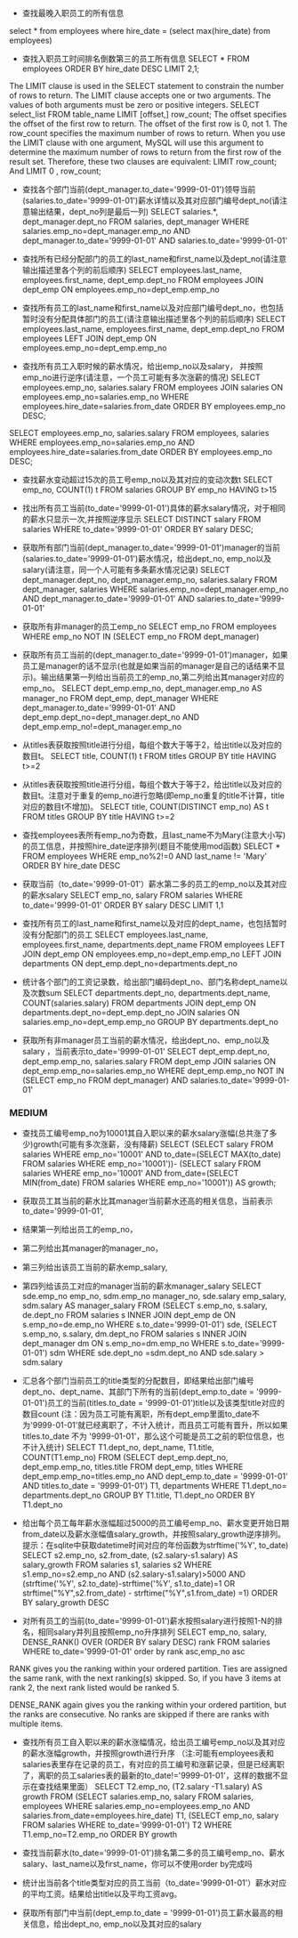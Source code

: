 * 查找最晚入职员工的所有信息

select * from employees
where hire_date =
(select max(hire_date) from employees)

* 查找入职员工时间排名倒数第三的员工所有信息
SELECT * FROM employees
ORDER BY hire_date DESC
LIMIT 2,1;

The LIMIT clause is used in the SELECT statement to constrain the number of rows to return. The LIMIT clause accepts one or two arguments. The values of both arguments must be zero or positive integers.
SELECT select_list FROM table_name LIMIT [offset,] row_count;
The offset specifies the offset of the first row to return. The offset of the first row is 0, not 1.
The row_count specifies the maximum number of rows to return.
When you use the LIMIT clause with one argument, MySQL will use this argument to determine the maximum number of rows to return from the first row of the result set.
Therefore, these two clauses are equivalent:
LIMIT row_count;
And
LIMIT 0 , row_count;

* 查找各个部门当前(dept_manager.to_date='9999-01-01')领导当前(salaries.to_date='9999-01-01')薪水详情以及其对应部门编号dept_no(请注意输出结果，dept_no列是最后一列)
SELECT salaries.*, dept_manager.dept_no
FROM salaries, dept_manager
WHERE salaries.emp_no=dept_manager.emp_no
AND dept_manager.to_date='9999-01-01'
AND salaries.to_date='9999-01-01'

* 查找所有已经分配部门的员工的last_name和first_name以及dept_no(请注意输出描述里各个列的前后顺序)
SELECT employees.last_name, employees.first_name, dept_emp.dept_no
FROM employees
JOIN dept_emp
ON employees.emp_no=dept_emp.emp_no

* 查找所有员工的last_name和first_name以及对应部门编号dept_no，也包括暂时没有分配具体部门的员工(请注意输出描述里各个列的前后顺序)
SELECT employees.last_name, employees.first_name, dept_emp.dept_no
FROM employees
LEFT JOIN dept_emp
ON employees.emp_no=dept_emp.emp_no

* 查找所有员工入职时候的薪水情况，给出emp_no以及salary， 并按照emp_no进行逆序(请注意，一个员工可能有多次涨薪的情况)
SELECT employees.emp_no, salaries.salary
FROM employees
JOIN salaries
ON employees.emp_no=salaries.emp_no
WHERE employees.hire_date=salaries.from_date
ORDER BY employees.emp_no DESC;

SELECT employees.emp_no, salaries.salary
FROM employees, salaries
WHERE employees.emp_no=salaries.emp_no
AND employees.hire_date=salaries.from_date
ORDER BY employees.emp_no DESC;

* 查找薪水变动超过15次的员工号emp_no以及其对应的变动次数t
SELECT emp_no, COUNT(1) t
FROM salaries
GROUP BY emp_no
HAVING t>15

* 找出所有员工当前(to_date='9999-01-01')具体的薪水salary情况，对于相同的薪水只显示一次,并按照逆序显示
SELECT DISTINCT salary
FROM salaries
WHERE to_date='9999-01-01'
ORDER BY salary DESC;

* 获取所有部门当前(dept_manager.to_date='9999-01-01')manager的当前(salaries.to_date='9999-01-01')薪水情况，给出dept_no, emp_no以及salary(请注意，同一个人可能有多条薪水情况记录)
SELECT dept_manager.dept_no, dept_manager.emp_no, salaries.salary
FROM dept_manager, salaries
WHERE salaries.emp_no=dept_manager.emp_no
AND dept_manager.to_date='9999-01-01'
AND salaries.to_date='9999-01-01'

* 获取所有非manager的员工emp_no
SELECT emp_no
FROM employees
WHERE emp_no NOT IN (SELECT emp_no FROM dept_manager)

* 获取所有员工当前的(dept_manager.to_date='9999-01-01')manager，如果员工是manager的话不显示(也就是如果当前的manager是自己的话结果不显示)。输出结果第一列给出当前员工的emp_no,第二列给出其manager对应的emp_no。
SELECT dept_emp.emp_no, dept_manager.emp_no AS manager_no
FROM dept_emp, dept_manager
WHERE dept_manager.to_date='9999-01-01'
AND dept_emp.dept_no=dept_manager.dept_no
AND dept_emp.emp_no!=dept_manager.emp_no


* 从titles表获取按照title进行分组，每组个数大于等于2，给出title以及对应的数目t。
SELECT title, COUNT(1) t
FROM titles
GROUP BY title
HAVING t>=2

* 从titles表获取按照title进行分组，每组个数大于等于2，给出title以及对应的数目t。注意对于重复的emp_no进行忽略(即emp_no重复的title不计算，title对应的数目t不增加)。
SELECT title, COUNT(DISTINCT emp_no) AS t
FROM titles
GROUP BY title
HAVING t>=2

* 查找employees表所有emp_no为奇数，且last_name不为Mary(注意大小写)的员工信息，并按照hire_date逆序排列(题目不能使用mod函数)
SELECT *
FROM employees
WHERE emp_no%2!=0
AND last_name != 'Mary'
ORDER BY hire_date DESC

* 获取当前（to_date='9999-01-01'）薪水第二多的员工的emp_no以及其对应的薪水salary
SELECT emp_no, salary
FROM salaries
WHERE to_date='9999-01-01'
ORDER BY salary DESC
LIMIT 1,1

* 查找所有员工的last_name和first_name以及对应的dept_name，也包括暂时没有分配部门的员工
SELECT employees.last_name, employees.first_name, departments.dept_name
FROM employees
LEFT JOIN dept_emp
ON employees.emp_no=dept_emp.emp_no
LEFT JOIN departments
ON dept_emp.dept_no=departments.dept_no

* 统计各个部门的工资记录数，给出部门编码dept_no、部门名称dept_name以及次数sum
SELECT departments.dept_no, departments.dept_name, COUNT(salaries.salary)
FROM departments
JOIN dept_emp
ON departments.dept_no=dept_emp.dept_no
JOIN salaries
ON salaries.emp_no=dept_emp.emp_no
GROUP BY departments.dept_no

* 获取所有非manager员工当前的薪水情况，给出dept_no、emp_no以及salary ，当前表示to_date='9999-01-01'
SELECT dept_emp.dept_no, dept_emp.emp_no, salaries.salary
FROM dept_emp
JOIN salaries
ON dept_emp.emp_no=salaries.emp_no
WHERE dept_emp.emp_no NOT IN 
(SELECT emp_no FROM dept_manager)
AND salaries.to_date='9999-01-01'

### MEDIUM
* 查找员工编号emp_no为10001其自入职以来的薪水salary涨幅(总共涨了多少)growth(可能有多次涨薪，没有降薪)
SELECT 
(SELECT salary 
FROM salaries 
WHERE emp_no='10001' 
AND to_date=(SELECT MAX(to_date) FROM salaries WHERE emp_no='10001'))-
(SELECT salary 
FROM salaries 
WHERE emp_no='10001' 
AND from_date=(SELECT MIN(from_date) FROM salaries WHERE emp_no='10001')) AS growth;

* 获取员工其当前的薪水比其manager当前薪水还高的相关信息，当前表示to_date='9999-01-01',
* 结果第一列给出员工的emp_no，
* 第二列给出其manager的manager_no，
* 第三列给出该员工当前的薪水emp_salary,
* 第四列给该员工对应的manager当前的薪水manager_salary
SELECT sde.emp_no emp_no, sdm.emp_no manager_no, sde.salary emp_salary, sdm.salary AS manager_salary
FROM 
(SELECT s.emp_no, s.salary, de.dept_no 
FROM salaries s
INNER JOIN dept_emp de
ON s.emp_no=de.emp_no
WHERE s.to_date='9999-01-01') sde, 
(SELECT s.emp_no, s.salary, dm.dept_no 
FROM salaries s
INNER JOIN dept_manager dm
ON s.emp_no=dm.emp_no
WHERE s.to_date='9999-01-01') sdm
WHERE sde.dept_no =sdm.dept_no
AND sde.salary > sdm.salary

* 汇总各个部门当前员工的title类型的分配数目，即结果给出部门编号dept_no、dept_name、其部门下所有的当前(dept_emp.to_date = '9999-01-01')员工的当前(titles.to_date = '9999-01-01')title以及该类型title对应的数目count
(注：因为员工可能有离职，所有dept_emp里面to_date不为'9999-01-01'就已经离职了，不计入统计，而且员工可能有晋升，所以如果titles.to_date 不为 '9999-01-01'，那么这个可能是员工之前的职位信息，也不计入统计)
SELECT T1.dept_no, dept_name, T1.title, COUNT(T1.emp_no)
FROM 
(SELECT dept_emp.dept_no, dept_emp.emp_no, titles.title
FROM dept_emp, titles
WHERE dept_emp.emp_no=titles.emp_no
AND dept_emp.to_date = '9999-01-01'
AND titles.to_date = '9999-01-01') T1, departments
WHERE T1.dept_no= departments.dept_no
GROUP BY T1.title, T1.dept_no
ORDER BY T1.dept_no

* 给出每个员工每年薪水涨幅超过5000的员工编号emp_no、薪水变更开始日期from_date以及薪水涨幅值salary_growth，并按照salary_growth逆序排列。
提示：在sqlite中获取datetime时间对应的年份函数为strftime('%Y', to_date)
SELECT s2.emp_no, s2.from_date, (s2.salary-s1.salary) AS salary_growth
FROM salaries s1, salaries s2
WHERE s1.emp_no=s2.emp_no
AND (s2.salary-s1.salary)>5000
AND (strftime('%Y', s2.to_date)-strftime('%Y', s1.to_date)=1
OR strftime("%Y",s2.from_date) - strftime("%Y",s1.from_date) =1)
ORDER BY salary_growth DESC

* 对所有员工的当前(to_date='9999-01-01')薪水按照salary进行按照1-N的排名，相同salary并列且按照emp_no升序排列
SELECT emp_no, salary, 
DENSE_RANK() OVER (ORDER BY salary DESC) rank 
FROM salaries 
WHERE to_date='9999-01-01'
order by rank asc,emp_no asc

RANK gives you the ranking within your ordered partition. Ties are assigned the same rank, with the next ranking(s) skipped. So, if you have 3 items at rank 2, the next rank listed would be ranked 5.

DENSE_RANK again gives you the ranking within your ordered partition, but the ranks are consecutive. No ranks are skipped if there are ranks with multiple items.

* 查找所有员工自入职以来的薪水涨幅情况，给出员工编号emp_no以及其对应的薪水涨幅growth，并按照growth进行升序
（注:可能有employees表和salaries表里存在记录的员工，有对应的员工编号和涨薪记录，但是已经离职了，离职的员工salaries表的最新的to_date!='9999-01-01'，这样的数据不显示在查找结果里面）
SELECT T2.emp_no, (T2.salary -T1.salary) AS growth 
FROM 
(SELECT salaries.emp_no, salary 
FROM salaries, employees 
WHERE salaries.emp_no=employees.emp_no 
AND salaries.from_date=employees.hire_date) T1, 
(SELECT emp_no, salary 
FROM salaries 
WHERE to_date='9999-01-01') T2 
WHERE T1.emp_no=T2.emp_no 
ORDER BY growth 


* 查找当前薪水(to_date='9999-01-01')排名第二多的员工编号emp_no、薪水salary、last_name以及first_name，你可以不使用order by完成吗

* 统计出当前各个title类型对应的员工当前（to_date='9999-01-01'）薪水对应的平均工资。结果给出title以及平均工资avg。

* 获取所有部门中当前(dept_emp.to_date = '9999-01-01')员工薪水最高的相关信息，给出dept_no, emp_no以及其对应的salary

